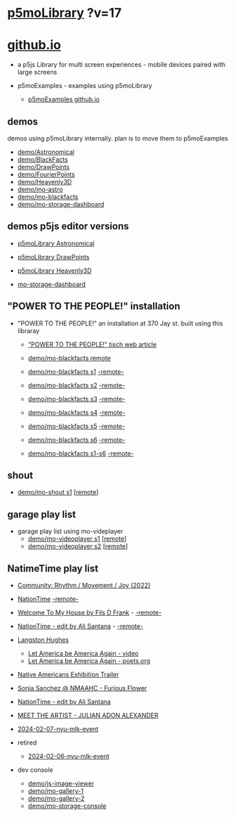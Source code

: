 # [p5moLibrary](https://github.com/molab-itp/p5moLibrary) ?v=17

# [github.io](https://molab-itp.github.io/p5moLibrary/src?v=17)

- a p5js Library for multi screen experiences - mobile devices paired with large screens

- p5moExamples - examples using p5moLibrary

  - [ p5moExamples github.io ](https://molab-itp.github.io/p5moExamples)

## demos

demos using p5moLibrary internally. plan is to move them to p5moExamples

- [demo/Astronomical](demo/Astronomical?v=17)
- [demo/BlackFacts](demo/BlackFacts?v=17)
- [demo/DrawPoints](demo/DrawPoints?v=17)
- [demo/FourierPoints](demo/FourierPoints?v=17)
- [demo/Heavenly3D](demo/Heavenly3D?v=17)
- [demo/mo-astro](demo/mo-astro?v=17)
- [demo/mo-blackfacts](demo/mo-blackfacts?v=17)
- [demo/mo-storage-dashboard](demo/mo-storage-dashboard?v=17)

## demos p5js editor versions

- [p5moLibrary Astronomical](https://editor.p5js.org/jht9629-nyu/sketches/iIIAb8KIDr)

- [p5moLibrary DrawPoints](https://editor.p5js.org/jht9629-nyu/sketches/TQyVoswjQ)

- [p5moLibrary Heavenly3D](https://editor.p5js.org/jht9629-nyu/sketches/6VM5IMP4m)

- [mo-storage-dashboard](https://editor.p5js.org/jht9629-nyu/sketches/Osz28nOS9)

## "POWER TO THE PEOPLE!" installation

- "POWER TO THE PEOPLE!" an installation at 370 Jay st. built using this libraray

  - ["POWER TO THE PEOPLE!" tisch web article](https://tisch.nyu.edu/itp/news/spring-2024/community-facing-interactive-installations-on-the-ground-floor-o)

  - [demo/mo-blackfacts remote](demo/mo-blackfacts?v=17)
  - [demo/mo-blackfacts s1](demo/mo-blackfacts?v=17&group=s1&qrcode=mo-blackfacts-qrcode-1.png) [-remote-](demo/mo-blackfacts?v=17&group=s1)
  - [demo/mo-blackfacts s2](demo/mo-blackfacts?v=17&group=s2&qrcode=mo-blackfacts-qrcode-2.png) [-remote-](demo/mo-blackfacts?v=17&group=s2)
  - [demo/mo-blackfacts s3](demo/mo-blackfacts?v=17&group=s3&qrcode=mo-blackfacts-qrcode-3.png) [-remote-](demo/mo-blackfacts?v=17&group=s3)
  - [demo/mo-blackfacts s4](demo/mo-blackfacts?v=17&group=s4&qrcode=mo-blackfacts-qrcode-4.png) [-remote-](demo/mo-blackfacts?v=17&group=s4)
  - [demo/mo-blackfacts s5](demo/mo-blackfacts?v=17&group=s5&qrcode=mo-blackfacts-qrcode-5.png) [-remote-](demo/mo-blackfacts?v=17&group=s5)
  - [demo/mo-blackfacts s6](demo/mo-blackfacts?v=17&group=s6&qrcode=mo-blackfacts-qrcode-6.png) [-remote-](demo/mo-blackfacts?v=17&group=s6)
  - [demo/mo-blackfacts s1-s6](demo/mo-blackfacts?v=17&group=s1,s2,s3,s4,s5,s6&qrcode=mo-blackfacts-qrcode-1-6.png) [-remote-](demo/mo-blackfacts?v=17&group=s1,s2,s3,s4,s5,s6)

## shout

- [demo/mo-shout s1](demo/mo-shout?v=17&group=s1&qrcode=mo-shout-qrcode-1.png) [[remote](qrcode/mo-shout.html?v=17&group=s1)]
<!-- https://molab-itp.github.io/p5moLibrary/src/qrcode/mo-shout.html?group=s1 -->

## garage play list

- garage play list using mo-videplayer
  - [demo/mo-videoplayer s1](demo/mo-videoplayer?v=17&group=s1&qrcode=mo-videoplayer-qrcode-1.png)
    [[remote](qrcode/mo-videoplayer.html?v=17&group=s1)]
  - [demo/mo-videoplayer s2](demo/mo-videoplayer?v=17&group=s2&qrcode=mo-videoplayer-qrcode-2.png)
    [[remote](qrcode/mo-videoplayer.html?v=17&group=s2)]

## NatimeTime play list

- [Community: Rhythm / Movement / Joy (2022)](demo/mo-videoplayer/index.html?playlist=8HfVf69nUX0)

- [NationTime](demo/mo-videoplayer/index.html?qrcode=NationTime.png) [-remote-](demo/mo-videoplayer/index.html)

- [Welcome To My House by Fils D Frank](demo/mo-videoplayer/?playlist=kinLtCLHYvo&title=Welcome%20To%20My%20House%20by%20Fils%20D%20Frank&qrcode=NationTime.png) - [-remote-](demo/mo-videoplayer/?playlist=kinLtCLHYvo&title=Welcome%20To%20My%20House%20by%20Fils%20D%20Frank)

- [NationTime - edit by Ali Santana](demo/mo-videoplayer/?playlist=-UtKxghWlvY&title=NationTime%20-%20ELUCID%20-%20BETAMAX&qrcode=NationTime.png) - [-remote-](demo/mo-videoplayer/?playlist=-UtKxghWlvY&title=NationTime%20-%20ELUCID%20-%20BETAMAX)

- [Langston Hughes ](demo/BlackFacts?playlist=XzI3huqpCi4)

  - [Let America be America Again - video](demo/mo-blackfacts?playlist=CFNM8GB_Yp0&title=%E2%98%85)
  - [Let America be America Again - poets.org](https://poets.org/poem/let-america-be-america-again)

- [Native Americans Exhibition Trailer](demo/BlackFacts?playlist=hpjNGTYvpxw)

- [Sonia Sanchez @ NMAAHC - Furious Flower](demo/mo-blackfacts?playlist=FNLp8e-cfgk&title=Sonia%20Sanchez)

- [NationTime - edit by Ali Santana](demo/mo-videoplayer?playlist=-UtKxghWlvY&title=NationTime%20-%20ELUCID%20-%20BETAMAX&qrcode=NationTime.png)

- [MEET THE ARTIST - JULIAN ADON ALEXANDER](demo/mo-blackfacts?playlist=wk0La_2igws&title=MEET%20THE%20ARTIST%20-%20JULIAN%20ADON%20ALEXANDE%20-%20What%20it%20is&qrcode=JULIAN.png)

- [2024-02-07-nyu-mlk-event](demo/mo-blackfacts?playlist=lG758MniLYg&qrcode=annoucement-01.png&title=2024-02-07-nyu-mlk-event)

- retired

  - [2024-02-06-nyu-mlk-event](demo/mo-blackfacts?playlist=zbRz5xTaLYI&qrcode=annoucement-01.png&title=2024-02-06-nyu-mlk-event)
  <!-- - [Weapons of White Destruction - TJ](demo/mo-blackfacts?playlist=ob8YQPGJiHY&title=Weapons%20of%20White%20Destruction%20-%20TJ&&qrcode=TJ.png) -->

- dev console

  - [demo/js-image-viewer](demo/js-image-viewer?v=17)
  - [demo/mo-gallery-1](demo/mo-gallery-1?v=17)
  - [demo/mo-gallery-2](demo/mo-gallery-2?v=17)
  - [demo/mo-storage-console](demo/mo-storage-console?v=17)

<!--

- retired
  - [demo/mo-astro-host-0](demo/mo-astro-host-0?v=17)
  - [demo/mo-astro-host-1](demo/mo-astro-host-1?v=17)
  - [demo/mo-astro-remote-0](demo/mo-astro-remote-0?v=17)
  - [demo/mo-astro-remote-1](demo/mo-astro-remote-1?v=17)

  - [demo/mo-blackfacts-host](demo/mo-blackfacts-host?v=17)
  - [demo/mo-blackfacts-remote](demo/mo-blackfacts-remote?v=17)

# https://www.youtube.com/watch?v=hpjNGTYvpxw
# The Land Carries Our Ancestors: Contemporary Art by Native Americans Exhibition Trailer

 -->
